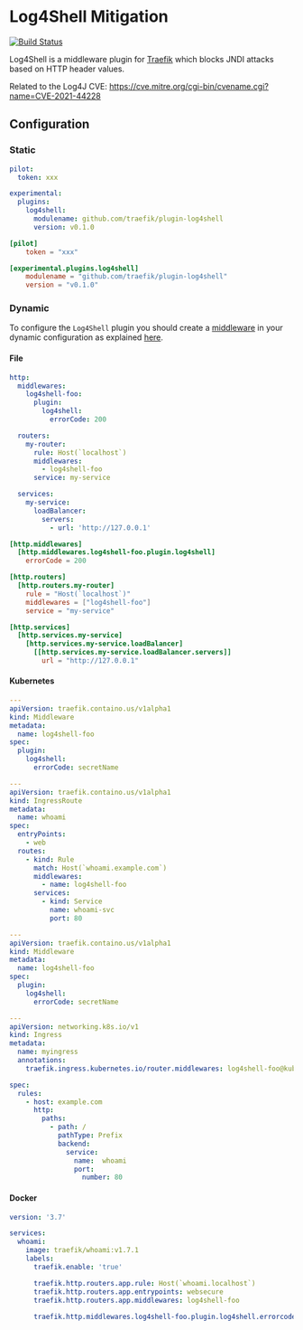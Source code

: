 # Log4Shell Mitigation

[![Build Status](https://github.com/traefik/plugin-log4shell/workflows/Main/badge.svg?branch=master)](https://github.com/traefik/plugin-log4shell/actions)

Log4Shell is a middleware plugin for [Traefik](https://github.com/traefik/traefik) which blocks JNDI attacks based on HTTP header values.

Related to the Log4J CVE: https://cve.mitre.org/cgi-bin/cvename.cgi?name=CVE-2021-44228

## Configuration

### Static

```yaml
pilot:
  token: xxx

experimental:
  plugins:
    log4shell:
      modulename: github.com/traefik/plugin-log4shell
      version: v0.1.0
```

```toml
[pilot]
    token = "xxx"

[experimental.plugins.log4shell]
    modulename = "github.com/traefik/plugin-log4shell"
    version = "v0.1.0"
```

### Dynamic

To configure the `Log4Shell` plugin you should create a [middleware](https://docs.traefik.io/middlewares/overview/) in your dynamic configuration as explained [here](https://docs.traefik.io/middlewares/overview/).

#### File 

```yaml
http:
  middlewares:
    log4shell-foo:
      plugin:
        log4shell:
          errorCode: 200

  routers:
    my-router:
      rule: Host(`localhost`)
      middlewares:
        - log4shell-foo
      service: my-service

  services:
    my-service:
      loadBalancer:
        servers:
          - url: 'http://127.0.0.1'
```

```toml
[http.middlewares]
  [http.middlewares.log4shell-foo.plugin.log4shell]
    errorCode = 200

[http.routers]
  [http.routers.my-router]
    rule = "Host(`localhost`)"
    middlewares = ["log4shell-foo"]
    service = "my-service"

[http.services]
  [http.services.my-service]
    [http.services.my-service.loadBalancer]
      [[http.services.my-service.loadBalancer.servers]]
        url = "http://127.0.0.1"
```

#### Kubernetes

```yaml
---
apiVersion: traefik.containo.us/v1alpha1
kind: Middleware
metadata:
  name: log4shell-foo
spec:
  plugin:
    log4shell:
      errorCode: secretName

---
apiVersion: traefik.containo.us/v1alpha1
kind: IngressRoute
metadata:
  name: whoami
spec:
  entryPoints:
    - web
  routes:
    - kind: Rule
      match: Host(`whoami.example.com`)
      middlewares:
        - name: log4shell-foo
      services:
        - kind: Service
          name: whoami-svc
          port: 80
```

```yaml
---
apiVersion: traefik.containo.us/v1alpha1
kind: Middleware
metadata:
  name: log4shell-foo
spec:
  plugin:
    log4shell:
      errorCode: secretName

---
apiVersion: networking.k8s.io/v1
kind: Ingress
metadata:
  name: myingress
  annotations:
    traefik.ingress.kubernetes.io/router.middlewares: log4shell-foo@kubernetescrd

spec:
  rules:
    - host: example.com
      http:
        paths:
          - path: /
            pathType: Prefix
            backend:
              service:
                name:  whoami
                port:
                  number: 80
```

#### Docker

```yaml
version: '3.7'

services:
  whoami:
    image: traefik/whoami:v1.7.1
    labels:
      traefik.enable: 'true'

      traefik.http.routers.app.rule: Host(`whoami.localhost`)
      traefik.http.routers.app.entrypoints: websecure
      traefik.http.routers.app.middlewares: log4shell-foo
      
      traefik.http.middlewares.log4shell-foo.plugin.log4shell.errorcode: 200
```
